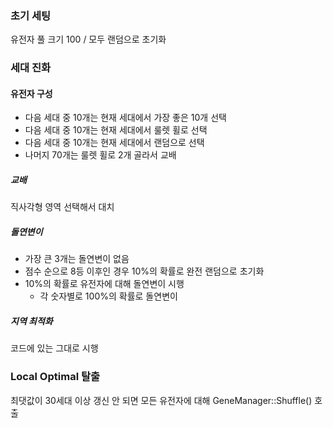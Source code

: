 ### 초기 세팅

유전자 풀 크기 100 / 모두 랜덤으로 초기화

### 세대 진화

#### 유전자 구성

* 다음 세대 중 10개는 현재 세대에서 가장 좋은 10개 선택
* 다음 세대 중 10개는 현재 세대에서 룰렛 휠로 선택
* 다음 세대 중 10개는 현재 세대에서 랜덤으로 선택
* 나머지 70개는 룰렛 휠로 2개 골라서 교배

##### 교배

직사각형 영역 선택해서 대치

##### 돌연변이

* 가장 큰 3개는 돌연변이 없음
* 점수 순으로 8등 이후인 경우 10%의 확률로 완전 랜덤으로 초기화
* 10%의 확률로 유전자에 대해 돌연변이 시행
  * 각 숫자별로 100%의 확률로 돌연변이

##### 지역 최적화

코드에 있는 그대로 시행

### Local Optimal 탈출

최댓값이 30세대 이상 갱신 안 되면 모든 유전자에 대해 GeneManager::Shuffle() 호출
